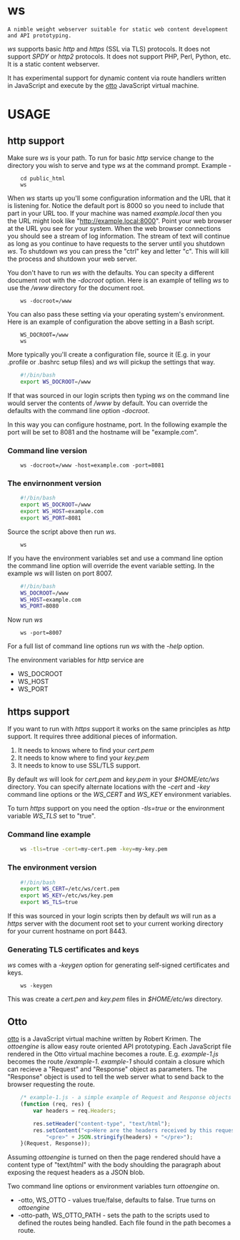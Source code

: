 ws
==

    A nimble weight webserver suitable for static web content development and API prototyping. 

*ws* supports basic _http_ and _https_ (SSL via TLS) protocols.  It does not 
support _SPDY_ or _http2_ protocols. It does not support PHP, Perl, Python, 
etc. It is a static content webserver.

It has experimental support for dynamic content via route handlers written in JavaScript
and execute by the [otto](https://github.com/robertkermin/otto) JavaScript virtual machine.


# USAGE

## http support

Make sure _ws_ is your path. To run for basic _http_ service change to 
the directory you wish to serve and type _ws_ at the command prompt. Example -

```shell
    cd public_html
    ws
```

When _ws_ starts up you'll some configuration information and the URL that it 
is listening for. Notice the default port is 8000 so you need to include that 
part in your URL too. If your machine was named _example.local_ then you the URL 
might look like "http://example.local:8000". Point your web browser at the URL 
you see for your system.  When the web browser connections you should see a 
stream of log information. The stream of text will continue as long as you 
continue to have requests to the server until you shutdown _ws_. To shutdown
_ws_ you can press the "ctrl" key and letter "c". This will kill the process
and shutdown your web server.

You don't have to run _ws_ with the defaults.  You can specity a different 
document root with the _-docroot_ option. Here is an example of telling _ws_ to 
use the */www* directory for the document
root.

```shell
    ws -docroot=/www
```

You can also pass these setting via your operating system's environment. Here is 
an example of configuration the above setting in a Bash script.


```shell
    WS_DOCROOT=/www
    ws
```

More typically you'll create a configuration file, source it (E.g. in your
.profile or .bashrc setup files) and _ws_ will pickup the settings that
way.

```bash
    #!/bin/bash
    export WS_DOCROOT=/www
```

If that was sourced in our login scripts then typing _ws_ on the command
line would server the contents of */www* by default. You can override the
defaults with the command line option _-docroot_.



In this way you can configure hostname, port.  In the following example
the port will be set to 8081 and the hostname will be "example.com".

### Command line version

```shell
    ws -docroot=/www -host=example.com -port=8081
```

### The envirnonment version

```bash
    #!/bin/bash
    export WS_DOCROOT=/www
    export WS_HOST=example.com
    export WS_PORT=8081
```

Source the script above then run _ws_.

```shell
    ws
```

If you have the environment variables set and use a command line option
the command line option will override the event variable setting. In the
example _ws_ will listen on port 8007.

```bash
    #!/bin/bash
    WS_DOCROOT=/www
    WS_HOST=example.com
    WS_PORT=8080
```

Now run _ws_

```
    ws -port=8007
```

For a full list of command line options run _ws_ with the _-help_ option.

The environment variables for _http_ service are

+ WS_DOCROOT
+ WS_HOST
+ WS_PORT


## https support

If you want to run with _https_ support it works on the same 
principles as _http_ support. It requires three additional pieces
of information. 

1. It needs to knows where to find your *cert.pem*
2. It needs to know where to find your  *key.pem*
3. It needs to know to use SSL/TLS support.

By default _ws_ will look for *cert.pem* and *key.pem* in your *$HOME/etc/ws* 
directory. You can specify alternate locations with the _-cert_ and _-key_ 
command line options or the _WS\_CERT_ and _WS\_KEY_ environment variables.

To turn _https_ support on you need the option _-tls=true_ or the environment 
variable _WS\_TLS_ set to "true".

### Command line example

```bash
    ws -tls=true -cert=my-cert.pem -key=my-key.pem
```

### The environment version

```bash
    #!/bin/bash
    export WS_CERT=/etc/ws/cert.pem
    export WS_KEY=/etc/ws/key.pem
    export WS_TLS=true
```

If this was sourced in your login scripts then by default _ws_ will run as a 
_https_ server with the document root set to your current working directory 
for your current hostname on port 8443.

### Generating TLS certificates and keys

_ws_ comes with a *-keygen* option for generating self-signed certificates
and keys.

```SHELL
    ws -keygen
```

This was create a *cert.pen* and *key.pem* files in *$HOME/etc/ws* directory.

## Otto

[otto](https://github.com/robertkrimen/otto) is a JavaScript virtual machine written by Robert Krimen.
The _ottoengine_ is allow easy route oriented API prototyping.  Each JavaScript file rendered in the 
Otto virtual machine becomes a route.  E.g. *example-1.js* becomes the route */example-1*. *example-1* should 
contain a closure which can recieve a "Request" and "Response" object as parameters. The "Response"
object is used to tell the web server what to send back to the browser requesting the route.

```JavaScript
    /* example-1.js - a simple example of Request and Response objects */
    (function (req, res) {
        var headers = req.Headers;

        res.setHeader("content-type", "text/html");
        res.setContent("<p>Here are the headers received by this request</p>" +
            "<pre>" + JSON.stringify(headers) + "</pre>");
    }(Request, Response));
```

Assuming _ottoengine_ is turned on then the page rendered should have a content type of "text/html"
with the body shoulding the paragraph about exposing the request headers as a JSON blob.

Two command line options or environment variables turn _ottoengine_ on.

+ -otto, WS_OTTO - values true/false, defaults to false. True turns on _ottoengine_
+ -otto-path, WS_OTTO_PATH - sets the path to the scripts used to defined the routes being handled. Each file found in the path becomes a route.





